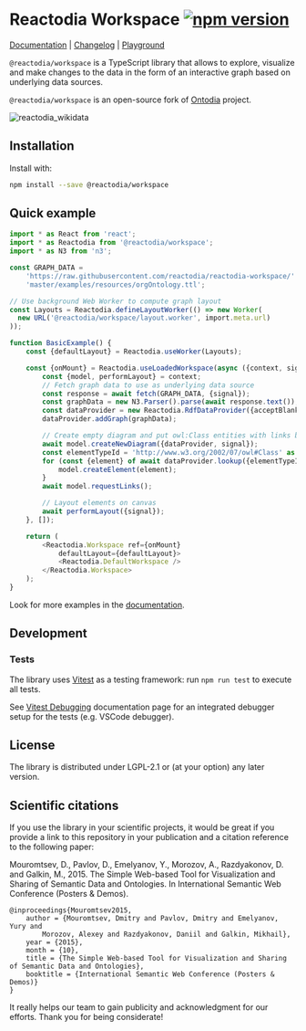 # Reactodia Workspace [![npm version](https://badge.fury.io/js/@reactodia%2Fworkspace.svg)](https://badge.fury.io/js/@reactodia%2Fworkspace)

[Documentation](https://reactodia.github.io/) | [Changelog](https://github.com/reactodia/reactodia-workspace/blob/master/CHANGELOG.md) | [Playground](https://reactodia.github.io/live-demo/basic)

`@reactodia/workspace` is a TypeScript library that allows to explore, visualize and make changes to the data in the form of an interactive graph based on underlying data sources.

`@reactodia/workspace` is an open-source fork of [Ontodia](https://github.com/metaphacts/ontodia) project.

![reactodia_wikidata](https://github.com/user-attachments/assets/603953ad-15b0-4ead-91ca-ec3049fa5cee)

## Installation

Install with:
```sh
npm install --save @reactodia/workspace
```

## Quick example

```ts
import * as React from 'react';
import * as Reactodia from '@reactodia/workspace';
import * as N3 from 'n3';

const GRAPH_DATA =
    'https://raw.githubusercontent.com/reactodia/reactodia-workspace/' +
    'master/examples/resources/orgOntology.ttl';

// Use background Web Worker to compute graph layout
const Layouts = Reactodia.defineLayoutWorker(() => new Worker(
  new URL('@reactodia/workspace/layout.worker', import.meta.url)
));

function BasicExample() {
    const {defaultLayout} = Reactodia.useWorker(Layouts);

    const {onMount} = Reactodia.useLoadedWorkspace(async ({context, signal}) => {
        const {model, performLayout} = context;
        // Fetch graph data to use as underlying data source
        const response = await fetch(GRAPH_DATA, {signal});
        const graphData = new N3.Parser().parse(await response.text());
        const dataProvider = new Reactodia.RdfDataProvider({acceptBlankNodes: false});
        dataProvider.addGraph(graphData);

        // Create empty diagram and put owl:Class entities with links between them
        await model.createNewDiagram({dataProvider, signal});
        const elementTypeId = 'http://www.w3.org/2002/07/owl#Class' as Reactodia.ElementTypeIri;
        for (const {element} of await dataProvider.lookup({elementTypeId})) {
            model.createElement(element);
        }
        await model.requestLinks();

        // Layout elements on canvas
        await performLayout({signal});
    }, []);

    return (
        <Reactodia.Workspace ref={onMount}
            defaultLayout={defaultLayout}>
            <Reactodia.DefaultWorkspace />
        </Reactodia.Workspace>
    );
}
```
Look for more examples in the [documentation](https://reactodia.github.io/docs/category/examples).

## Development

### Tests

The library uses [Vitest](https://vitest.dev/) as a testing framework: run `npm run test` to execute all tests.

See [Vitest Debugging](https://vitest.dev/guide/debugging) documentation page for an integrated debugger setup for the tests (e.g. VSCode debugger).

## License

The library is distributed under LGPL-2.1 or (at your option) any later version.

## Scientific citations

If you use the library in your scientific projects, it would be great if you provide a link to this repository in your publication and a citation reference to the following paper:

Mouromtsev, D., Pavlov, D., Emelyanov, Y., Morozov, A., Razdyakonov, D. and Galkin, M., 2015. The Simple Web-based Tool for Visualization and Sharing of Semantic Data and Ontologies. In International Semantic Web Conference (Posters & Demos).

```
@inproceedings{Mouromtsev2015,
    author = {Mouromtsev, Dmitry and Pavlov, Dmitry and Emelyanov, Yury and
        Morozov, Alexey and Razdyakonov, Daniil and Galkin, Mikhail},
    year = {2015},
    month = {10},
    title = {The Simple Web-based Tool for Visualization and Sharing of Semantic Data and Ontologies},
    booktitle = {International Semantic Web Conference (Posters & Demos)}
}
```

It really helps our team to gain publicity and acknowledgment for our efforts.
Thank you for being considerate!
